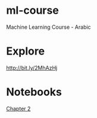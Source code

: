 # ml-course
Machine Learning Course - Arabic

# Explore
http://bit.ly/2MhAzHj

# Notebooks
[Chapter 2]()

